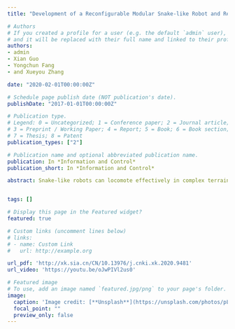 ```yaml
---
title: "Development of a Reconfigurable Modular Snake-like Robot and Research on Multiple Motion Modes"

# Authors
# If you created a profile for a user (e.g. the default `admin` user), write the username (folder name) here 
# and it will be replaced with their full name and linked to their profile.
authors:
- admin
- Xian Guo
- Yongchun Fang
- and Xueyou Zhang

date: "2020-02-01T00:00:00Z"

# Schedule page publish date (NOT publication's date).
publishDate: "2017-01-01T00:00:00Z"

# Publication type.
# Legend: 0 = Uncategorized; 1 = Conference paper; 2 = Journal article;
# 3 = Preprint / Working Paper; 4 = Report; 5 = Book; 6 = Book section;
# 7 = Thesis; 8 = Patent
publication_types: ["2"]

# Publication name and optional abbreviated publication name.
publication: In *Information and Control*
publication_short: In *Information and Control*

abstract: Snake-like robots can locomote effectively in complex terrains through changing boby shape. However, the traditional integrated design of snake-like robots has some challenging problems, such as low efficiency in rescue and search, difficulty in maintaining robot body, and inferior agility. In order to address these problems, a novel reconfigurable modular robot is developed and multiple motion modes are correspondingly analyzed in this paper. Specifically, the newly developed snake-like robot can be reconfigured by any number of modules through the connection mechanism, wherein each module of the robot integrates communication, power, actuator, and control units, therefore, all modules can behave independently. Besides, the novel connection mechanism between two modules is composed by hook and bolt which are helpful for free switch. Additionally, multiple motion modes are analyzed in this paper, specifically including mobile robot locomotin mode, serpentine mode, sidewinding mode, traveling wave mode, climbing mode, and auto-separation mode. Moreover, the climbing motion of the whole robot and the turning motion of a single module are thoroughly analyzed. Finally, sufficient experiments are performed to verify all motion modes using the developed snake-like robot.


tags: []

# Display this page in the Featured widget?
featured: true

# Custom links (uncomment lines below)
# links:
# - name: Custom Link
#   url: http://example.org

url_pdf: 'http://xk.sia.cn/CN/10.13976/j.cnki.xk.2020.9481'
url_video: 'https://youtu.be/oJwPIVl2us0'

# Featured image
# To use, add an image named `featured.jpg/png` to your page's folder. 
image:
  caption: 'Image credit: [**Unsplash**](https://unsplash.com/photos/pLCdAaMFLTE)'
  focal_point: ""
  preview_only: false
---
```





